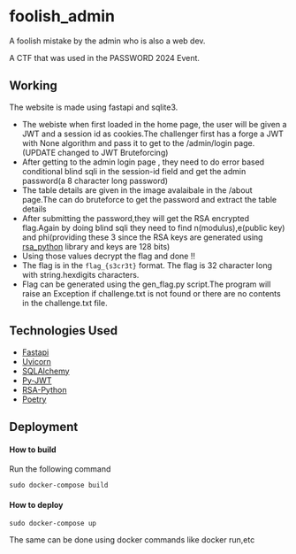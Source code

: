 # foolish_admin
A foolish mistake by the admin who is also a web dev.

A CTF that was used in the PASSWORD 2024 Event.

## Working
The website is made using fastapi and sqlite3.
 - The webiste when first loaded in the home page, the user will be given a JWT and a session id as cookies.The challenger first has a forge a JWT with None algorithm and pass it to get to the /admin/login page.(UPDATE changed to JWT Bruteforcing)
 - After getting to the admin login page , they need to do error based conditional blind sqli in the session-id field and get the admin password(a 8 character long password)
 - The table details are given in the image avalaibale in the /about page.The can do bruteforce to get the password and extract the table details
 - After submitting the password,they will get the RSA encrypted flag.Again by doing blind sqli they need to find n(modulus),e(public key) and phi(providing these 3 since the RSA keys are generated using [rsa_python](https://pypi.org/project/rsa-python/) library and keys are 128 bits)
 - Using those values decrypt the flag and done !!
 - The flag is in the ``` flag_{s3cr3t} ``` format. The flag is 32 character long with string.hexdigits characters.
 - Flag can be generated using the gen_flag.py script.The program will raise an Exception if challenge.txt is not found or there are no contents in the challenge.txt file.

## Technologies Used
- [Fastapi](https://fastapi.tiangolo.com/)
- [Uvicorn](https://www.uvicorn.org/)
- [SQLAlchemy](https://www.sqlalchemy.org/)
- [Py-JWT](https://pyjwt.readthedocs.io/en/stable/)
- [RSA-Python](https://pypi.org/project/rsa-python/)
- [Poetry](https://python-poetry.org/)

## Deployment
#### How to build
Run the following command
```
sudo docker-compose build
```

#### How to deploy 
```
sudo docker-compose up
```

The same can be done using docker commands like docker run,etc
